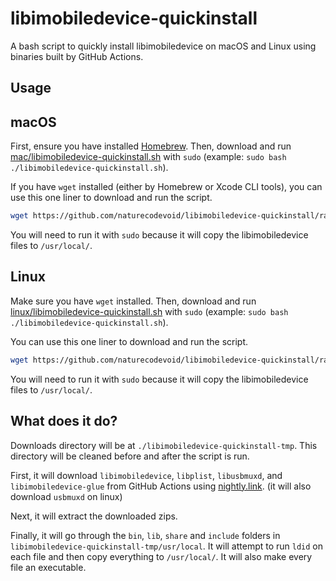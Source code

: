 # libimobiledevice-quickinstall

A bash script to quickly install libimobiledevice on macOS and Linux using binaries built by GitHub Actions.

## Usage

## macOS

First, ensure you have installed [Homebrew](https://brew.sh). Then, download and run [mac/libimobiledevice-quickinstall.sh](./mac/libimobiledevice-quickinstall.sh) with `sudo` (example:
`sudo bash ./libimobiledevice-quickinstall.sh`).

If you have `wget` installed (either by Homebrew or Xcode CLI tools), you can use this one liner to download and run the script.

```bash
wget https://github.com/naturecodevoid/libimobiledevice-quickinstall/raw/main/mac/libimobiledevice-quickinstall.sh && sudo bash ./libimobiledevice-quickinstall.sh
```

You will need to run it with `sudo` because it will copy the libimobiledevice files to `/usr/local/`.

## Linux

Make sure you have `wget` installed. Then, download and run [linux/libimobiledevice-quickinstall.sh](./linux/libimobiledevice-quickinstall.sh) with `sudo` (example:
`sudo bash ./libimobiledevice-quickinstall.sh`).

You can use this one liner to download and run the script.

```bash
wget https://github.com/naturecodevoid/libimobiledevice-quickinstall/raw/main/linux/libimobiledevice-quickinstall.sh && sudo bash ./libimobiledevice-quickinstall.sh
```

You will need to run it with `sudo` because it will copy the libimobiledevice files to `/usr/local/`.

## What does it do?

Downloads directory will be at `./libimobiledevice-quickinstall-tmp`. This directory will be cleaned before and after the script is run.

First, it will download `libimobiledevice`, `libplist`, `libusbmuxd`, and `libimobiledevice-glue` from GitHub Actions using [nightly.link](https://nightly.link). (it will also download `usbmuxd` on
linux)

Next, it will extract the downloaded zips.

Finally, it will go through the `bin`, `lib`, `share` and `include` folders in `libimobiledevice-quickinstall-tmp/usr/local`. It will attempt to run `ldid` on each file and then copy everything to
`/usr/local/`. It will also make every file an executable.
